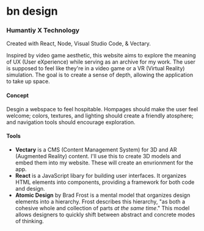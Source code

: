 # bn design
### Humantiy X Technology
Created with React, Node, Visual Studio Code, & Vectary.

Inspired by video game aesthetic, this website aims to explore the meaning of UX (User eXperience) while serving as an archive for my work. The user is supposed to feel like they're in a video game or a VR (Virtual Reality) simulation. The goal is to create a sense of depth, allowing the application to take up space.

#### Concept
Desgin a webspace to feel hospitable. Hompages should make the user feel welcome; colors, textures, and lighting should create a friendly atosphere; and navigation tools should encourage exploration. 

#### Tools
- __Vectary__ is a CMS (Content Management System) for 3D and AR (Augmented Reality) content. I'll use this to create 3D models and embed them into my website. These will create an envrionment for the app.
- __React__ is a JavaScript libary for building user interfaces. It organizes HTML elements into components, providing a framework for both code and design.
- __Atomic Design__ by Brad Frost is a mental model that organizes design elements into a hierarchy. Frost describes this hierarchy, "as both a cohesive whole and collection of parts _at the same time_." This model allows designers to quickly shift between abstract and concrete modes of thinking.
